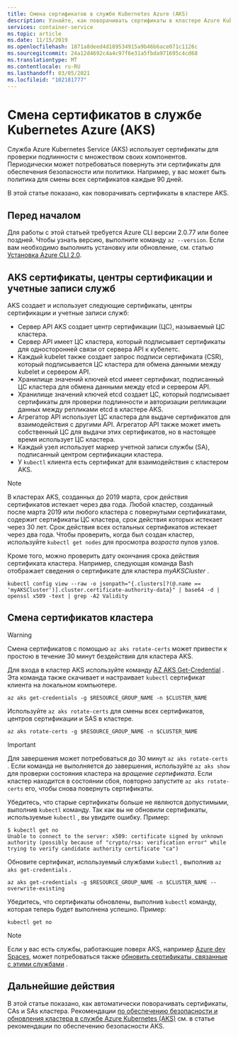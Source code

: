```yaml
---
title: Смена сертификатов в службе Kubernetes Azure (AKS)
description: Узнайте, как поворачивать сертификаты в кластере Azure Kubernetes Service (AKS).
services: container-service
ms.topic: article
ms.date: 11/15/2019
ms.openlocfilehash: 1871a8deed4d189534915a9b46b6ace071c1126c
ms.sourcegitcommit: 24a12d4692c4a4c97f6e31a5fbda971695c4cd68
ms.translationtype: MT
ms.contentlocale: ru-RU
ms.lasthandoff: 03/05/2021
ms.locfileid: "102181777"
---
```

# <a name="rotate-certificates-in-azure-kubernetes-service-aks"></a>Смена сертификатов в службе Kubernetes Azure (AKS)

Служба Azure Kubernetes Service (AKS) использует сертификаты для проверки подлинности с множеством своих компонентов. Периодически может потребоваться повернуть эти сертификаты для обеспечения безопасности или политики. Например, у вас может быть политика для смены всех сертификатов каждые 90 дней.

В этой статье показано, как поворачивать сертификаты в кластере AKS.

## <a name="before-you-begin"></a>Перед началом

Для работы с этой статьей требуется Azure CLI версии 2.0.77 или более поздней. Чтобы узнать версию, выполните команду `az --version`. Если вам необходимо выполнить установку или обновление, см. статью [Установка Azure CLI 2.0][azure-cli-install].

## <a name="aks-certificates-certificate-authorities-and-service-accounts"></a>AKS сертификаты, центры сертификации и учетные записи служб

AKS создает и использует следующие сертификаты, центры сертификации и учетные записи служб:

* Сервер API AKS создает центр сертификации (ЦС), называемый ЦС кластера.
* Сервер API имеет ЦС кластера, который подписывает сертификаты для односторонней связи от сервера API к кубелетс.
* Каждый kubelet также создает запрос подписи сертификата (CSR), который подписывается ЦС кластера для обмена данными между kubelet и сервером API.
* Хранилище значений ключей etcd имеет сертификат, подписанный ЦС кластера для обмена данными между etcd и сервером API.
* Хранилище значений ключей etcd создает ЦС, который подписывает сертификаты для проверки подлинности и авторизации репликации данных между репликами etcd в кластере AKS.
* Агрегатор API использует ЦС кластера для выдаче сертификатов для взаимодействия с другими API. Агрегатор API также может иметь собственный ЦС для выдачи этих сертификатов, но в настоящее время использует ЦС кластера.
* Каждый узел использует маркер учетной записи службы (SA), подписанный центром сертификации кластера.
* У `kubectl` клиента есть сертификат для взаимодействия с кластером AKS.

> [!NOTE]
> В кластерах AKS, созданных до 2019 марта, срок действия сертификатов истекает через два года. Любой кластер, созданный после марта 2019 или любого кластера с повернутыми сертификатами, содержит сертификаты ЦС кластера, срок действия которых истекает через 30 лет. Срок действия всех остальных сертификатов истекает через два года. Чтобы проверить, когда был создан кластер, используйте `kubectl get nodes` для просмотра *возраста* пулов узлов.
> 
> Кроме того, можно проверить дату окончания срока действия сертификата кластера. Например, следующая команда Bash отображает сведения о сертификате для кластера *myAKSCluster* .
> ```console
> kubectl config view --raw -o jsonpath="{.clusters[?(@.name == 'myAKSCluster')].cluster.certificate-authority-data}" | base64 -d | openssl x509 -text | grep -A2 Validity
> ```

## <a name="rotate-your-cluster-certificates"></a>Смена сертификатов кластера

> [!WARNING]
> Смена сертификатов с помощью `az aks rotate-certs` может привести к простою в течение 30 минут бездействия для кластера AKS.

Для входа в кластер AKS используйте команду [AZ AKS Get-Credential][az-aks-get-credentials] . Эта команда также скачивает и настраивает `kubectl` сертификат клиента на локальном компьютере.

```azurecli
az aks get-credentials -g $RESOURCE_GROUP_NAME -n $CLUSTER_NAME
```

Используйте `az aks rotate-certs` для смены всех сертификатов, центров сертификации и SAS в кластере.

```azurecli
az aks rotate-certs -g $RESOURCE_GROUP_NAME -n $CLUSTER_NAME
```

> [!IMPORTANT]
> Для завершения может потребоваться до 30 минут `az aks rotate-certs` . Если команда не выполняется до завершения, используйте `az aks show` для проверки состояния кластера на *вращение сертификата*. Если кластер находится в состоянии сбоя, повторно запустите `az aks rotate-certs` его, чтобы снова повернуть сертификаты.

Убедитесь, что старые сертификаты больше не являются допустимыми, выполнив `kubectl` команду. Так как вы не обновили сертификаты, используемые `kubectl` , вы увидите ошибку.  Пример:

```console
$ kubectl get no
Unable to connect to the server: x509: certificate signed by unknown authority (possibly because of "crypto/rsa: verification error" while trying to verify candidate authority certificate "ca")
```

Обновите сертификат, используемый службами `kubectl` , выполнив `az aks get-credentials` .

```azurecli
az aks get-credentials -g $RESOURCE_GROUP_NAME -n $CLUSTER_NAME --overwrite-existing
```

Убедитесь, что сертификаты обновлены, выполнив `kubectl` команду, которая теперь будет выполнена успешно. Пример:

```console
kubectl get no
```

> [!NOTE]
> Если у вас есть службы, работающие поверх AKS, например [Azure dev Spaces][dev-spaces], может потребоваться также [обновить сертификаты, связанные с этими службами][dev-spaces-rotate] .

## <a name="next-steps"></a>Дальнейшие действия

В этой статье показано, как автоматически поворачивать сертификаты, CAs и SAs кластера. Рекомендации [по обеспечению безопасности и обновления кластера в службе Azure Kubernetes (AKS)][aks-best-practices-security-upgrades] см. в статье рекомендации по обеспечению безопасности AKS.


[azure-cli-install]: /cli/azure/install-azure-cli
[az-aks-get-credentials]: /cli/azure/aks#az-aks-get-credentials
[az-extension-add]: /cli/azure/extension#az-extension-add
[az-extension-update]: /cli/azure/extension#az-extension-update
[aks-best-practices-security-upgrades]: operator-best-practices-cluster-security.md
[dev-spaces]: ../dev-spaces/index.yml
[dev-spaces-rotate]: ../dev-spaces/troubleshooting.md#error-using-dev-spaces-after-rotating-aks-certificates
